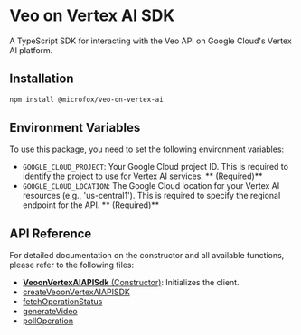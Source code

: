 # Veo on Vertex AI SDK

A TypeScript SDK for interacting with the Veo API on Google Cloud's Vertex AI platform.

## Installation

```bash
npm install @microfox/veo-on-vertex-ai
```

## Environment Variables

To use this package, you need to set the following environment variables:

- `GOOGLE_CLOUD_PROJECT`: Your Google Cloud project ID. This is required to identify the project to use for Vertex AI services. ** (Required)**
- `GOOGLE_CLOUD_LOCATION`: The Google Cloud location for your Vertex AI resources (e.g., 'us-central1'). This is required to specify the regional endpoint for the API. ** (Required)**

## API Reference

For detailed documentation on the constructor and all available functions, please refer to the following files:

- [**VeoonVertexAIAPISdk** (Constructor)](./docs/VeoonVertexAIAPISdk.md): Initializes the client.
- [createVeoonVertexAIAPISDK](./docs/createVeoonVertexAIAPISDK.md)
- [fetchOperationStatus](./docs/fetchOperationStatus.md)
- [generateVideo](./docs/generateVideo.md)
- [pollOperation](./docs/pollOperation.md)

